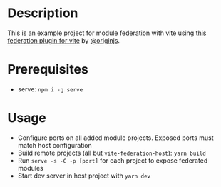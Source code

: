 # Description

This is an example project for module federation with vite using [this federation plugin for vite](https://github.com/originjs/vite-plugin-federation) by [@originjs](https://github.com/originjs).

# Prerequisites

- serve: `npm i -g serve`

# Usage

- Configure ports on all added module projects. Exposed ports must match host configuration
- Build remote projects (all but `vite-federation-host`): `yarn build`
- Run `serve -s -C -p [port]` for each project to expose federated modules
- Start dev server in host project with `yarn dev`